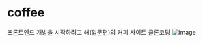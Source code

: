 # coffee
프론트엔드 개발을 시작하려고 해(입문편)의 커피 사이트 클론코딩
![image](https://github.com/Monixc/coffee/assets/100592495/626b35e4-75ef-4bd2-ac41-bb8ce31301e3)
